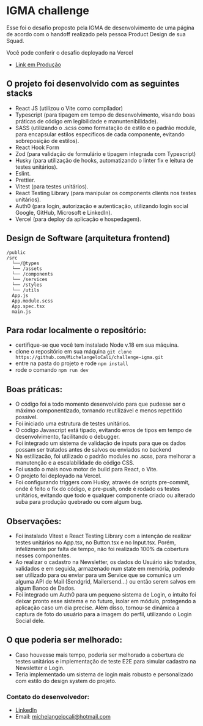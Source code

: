 # IGMA challenge

Esse foi o desafio proposto pela IGMA de desenvolvimento de uma página de acordo com o handoff realizado pela pessoa Product Design de sua Squad.

Você pode conferir o desafio deployado na Vercel

- [Link em Produção](https://igma-challenge.vercel.app/)

## O projeto foi desenvolvido com as seguintes stacks

- React JS (utilizou o Vite como compilador) 
- Typescript (para tipagem em tempo de desenvolvimento, visando boas práticas de código em legibilidade e manuntenibilidade).
- SASS (utilizando o .scss como formatação de estilo e o padrão module, para encapsular estilos específicos de cada componente, evitando sobreposição de estilos). 
- React Hook Form
- Zod (para validação de formulário e tipagem integrada com Typescript)
- Husky (para utilização de hooks, automatizando o linter fix e leitura de testes unitários).
- Eslint.
- Prettier.
- Vitest (para testes unitários).
- React Testing Library (para manipular os components clients nos testes unitários).
- Auth0 (para login, autorização e autenticação, utilizando login social Google, GitHub, Microsoft e LinkedIn).
- Vercel (para deploy da aplicação e hospedagem).

## Design de Software (arquitetura frontend)

```
/public
/src
  └──/@types 
  └── /assets
  └── /components
  └── /services
  └── /styles
  └── /utils
  App.js
  App.module.scss
  App.spec.tsx
  main.js
```

## Para rodar localmente o repositório: 

- certifique-se que você tem instalado Node v.18 em sua máquina.
- clone o repositório em sua máquina `git clone https://github.com/MichelangeloCali/challenge-igma.git`
- entre na pasta do projeto e rode `npm install`
- rode o comando `npm run dev`


## Boas práticas:

- O código foi a todo momento desenvolvido para que pudesse ser o máximo componentizado, tornando reutilizável e menos repetitido possível.
- Foi iniciado uma estrutura de testes unitários.
- O código Javascript está tipado, evitando erros de tipos em tempo de desenvolvimento, facilitando o debugger.
- Foi integrado um sistema de validação de inputs para que os dados possam ser tratados antes de salvos ou enviados no backend
- Na estilizacão, foi utilizado o padrão modules no .scss, para melhorar a manutenção e a escalabilidade do código CSS.
- Foi usado o mais novo motor de build para React, o Vite.
- O projeto foi deployado na Vercel.
- Foi configurando triggers com Husky, através de scripts pre-commit, onde é feito o fix do código, e pre-push, onde é rodado os testes unitários, evitando que todo e qualquer componente criado ou alterado suba para produção quebrado ou com algum bug. 

## Observações:

- Foi instalado Vitest e React Testing Library com a intenção de realizar testes unitários no App.tsx, no Button.tsx e no Input.tsx. Porém, infelizmente por falta de tempo, não foi realizado 100% da cobertura nesses componentes.
- Ao realizar o cadastro na Newsletter, os dados do Usuário são tratados, validados e em seguida, armazenado num state em memória, podendo ser utilizado para ou enviar para um Service que se comunica um alguma API de Mail (Sendgrid, Mailersend...) ou então serem salvos em algum Banco de Dados.
- Foi integrado um Auth0 para um pequeno sistema de Login, o intuito foi deixar pronto esse sistema e no futuro, isolar em módulo, protegendo a aplicação caso um dia precise. Além disso, tornou-se dinâmica a captura de foto do usuário para a imagem do perfil, utilizando o Login Social dele.

## O que poderia ser melhorado:

- Caso houvesse mais tempo, poderia ser melhorado a cobertura de testes unitários e implementação de teste E2E para simular cadastro na Newsletter e Login.
- Teria implementado um sistema de login mais robusto e personalizado com estilo do design system do projeto.


### Contato do desenvolvedor:

- [LinkedIn](https://www.linkedin.com/in/michelangelocali/)
- Email: michelangelocali@hotmail.com

